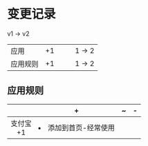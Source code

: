 # 变更记录

v1 -> v2

||||||
|-|:-:|:-:|:-:|:-:|
|应用|+1|||1 -> 2|
|应用规则|+1|||1 -> 2|

## 应用规则

||+|~|-|
|:-:|-|-|-|
|支付宝<br>+1|<li>添加到首页-经常使用|||
